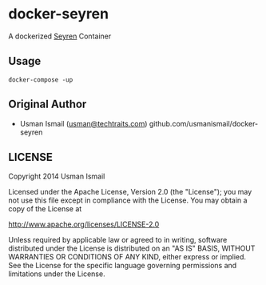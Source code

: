 docker-seyren
=============

A dockerized [Seyren](https://github.com/scobal/seyren) Container

## Usage

```
docker-compose -up
```







## Original Author

  * Usman Ismail (<usman@techtraits.com>) github.com/usmanismail/docker-seyren

## LICENSE

Copyright 2014 Usman Ismail

Licensed under the Apache License, Version 2.0 (the "License");
you may not use this file except in compliance with the License.
You may obtain a copy of the License at

  http://www.apache.org/licenses/LICENSE-2.0

Unless required by applicable law or agreed to in writing, software
distributed under the License is distributed on an "AS IS" BASIS,
WITHOUT WARRANTIES OR CONDITIONS OF ANY KIND, either express or implied.
See the License for the specific language governing permissions and
limitations under the License.
